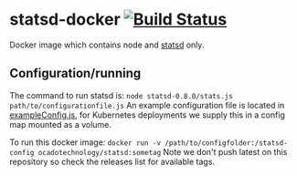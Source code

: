 # statsd-docker [![Build Status](https://travis-ci.org/ocadotechnology/statsd-docker.svg?branch=master)](https://travis-ci.org/ocadotechnology/statsd-docker)
Docker image which contains node and [statsd](https://github.com/etsy/statsd) only.
## Configuration/running
The command to run statsd is:
`node statsd-0.8.0/stats.js path/to/configurationfile.js`
An example configuration file is located in [exampleConfig.js](https://github.com/etsy/statsd/blob/master/exampleConfig.js), for Kubernetes deployments we supply this in a config map mounted as a volume.

To run this docker image:
`docker run -v /path/to/configfolder:/statsd-config ocadotechnology/statsd:sometag`
Note we don't push latest on this repository so check the releases list for available tags.
